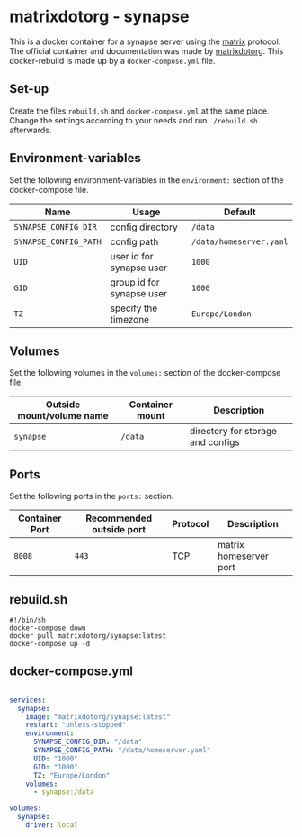 # matrixdotorg - synapse

This is a docker container for a synapse server using the
[matrix](../matrix.md) protocol.
The official container and documentation was made by
[matrixdotorg](https://hub.docker.com/matrixdotorg/synapse).
This docker-rebuild is made up by a `docker-compose.yml` file.

## Set-up

Create the files `rebuild.sh` and `docker-compose.yml` at the same place.
Change the settings according to your needs and run `./rebuild.sh` afterwards.

## Environment-variables

Set the following environment-variables in the `environment:` section of the
docker-compose file.

| Name                  | Usage                     | Default                 |
| --------------------- | ------------------------- | ----------------------- |
| `SYNAPSE_CONFIG_DIR`  | config directory          | `/data`                 |
| `SYNAPSE_CONFIG_PATH` | config path               | `/data/homeserver.yaml` |
| `UID`                 | user id for synapse user  | `1000`                  |
| `GID`                 | group id for synapse user | `1000`                  |
| `TZ`                  | specify the timezone      | `Europe/London`         |

## Volumes

Set the following volumes in the `volumes:` section of the docker-compose file.

| Outside mount/volume name | Container mount | Description                       |
| ------------------------- | --------------- | --------------------------------- |
| `synapse`                 | `/data`         | directory for storage and configs |

## Ports

Set the following ports in the `ports:` section.

| Container Port | Recommended outside port | Protocol | Description            |
| -------------- | ------------------------ | -------- | ---------------------- |
| `8008`         | `443`                    | TCP      | matrix homeserver port |

## rebuild.sh

```shell
#!/bin/sh
docker-compose down
docker pull matrixdotorg/synapse:latest
docker-compose up -d
```

## docker-compose.yml

```yml

services:
  synapse:
    image: "matrixdotorg/synapse:latest"
    restart: "unless-stopped"
    environment:
      SYNAPSE_CONFIG_DIR: "/data"
      SYNAPSE_CONFIG_PATH: "/data/homeserver.yaml"
      UID: "1000"
      GID: "1000"
      TZ: "Europe/London"
    volumes:
      - synapse:/data

volumes:
  synapse:
    driver: local
```
